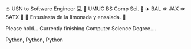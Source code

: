 ⚓️ USN to Software Engineer 💻
📓 UMUC BS Comp Sci. 📓
✈️ BAL => JAX => SATX 🚚
🍋 Entusiasta de la limonada y ensalada. 🥗

Please hold... 
Currently finishing Computer Science Degree....

Python, Python, Python
